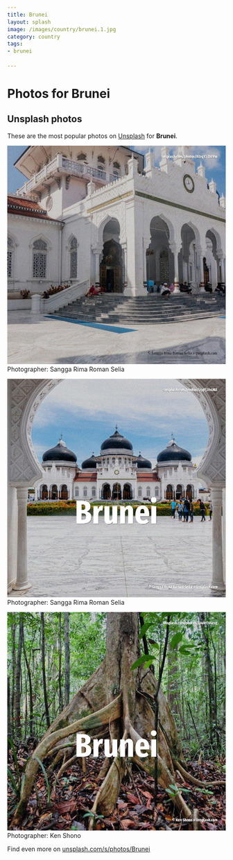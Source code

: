 ```yaml
---
title: Brunei
layout: splash
image: /images/country/brunei.1.jpg
category: country
tags:
- brunei

---
```

# Photos for Brunei
 
## Unsplash photos
These are the most popular photos on [Unsplash](https://unsplash.com) for **Brunei**.
 
![Brunei](/images/country/brunei.1.jpg)
Photographer:  Sangga Rima Roman Selia
 
![Brunei](/images/country/brunei.2.jpg)
Photographer:  Sangga Rima Roman Selia
 
![Brunei](/images/country/brunei.3.jpg)
Photographer:  Ken Shono
 
Find even more on [unsplash.com/s/photos/Brunei](https://unsplash.com/s/photos/Brunei)
 
